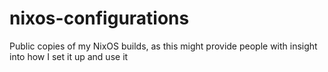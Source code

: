 # nixos-configurations
Public copies of my NixOS builds, as this might provide people with insight into how I set it up and use it

